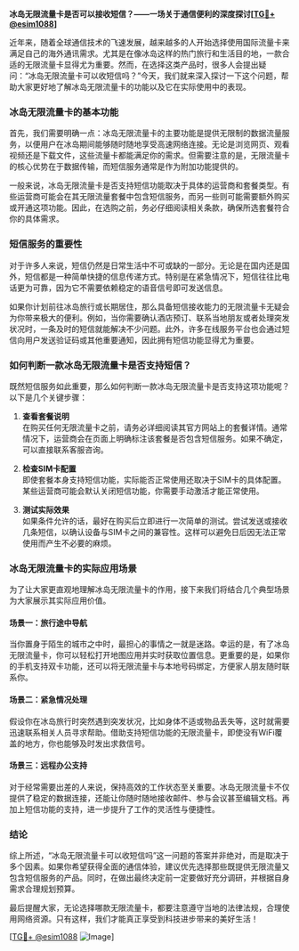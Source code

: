 **冰岛无限流量卡是否可以接收短信？——一场关于通信便利的深度探讨[[TG💪+ @esim1088](https://t.me/s/esim1088)]**

近年来，随着全球通信技术的飞速发展，越来越多的人开始选择使用国际流量卡来满足自己的海外通讯需求。尤其是在像冰岛这样的热门旅行和生活目的地，一款合适的无限流量卡显得尤为重要。然而，在选择这类产品时，很多人会提出疑问：“冰岛无限流量卡可以收短信吗？”今天，我们就来深入探讨一下这个问题，帮助大家更好地了解冰岛无限流量卡的功能以及它在实际使用中的表现。

### 冰岛无限流量卡的基本功能

首先，我们需要明确一点：冰岛无限流量卡的主要功能是提供无限制的数据流量服务，以便用户在冰岛期间能够随时随地享受高速网络连接。无论是浏览网页、观看视频还是下载文件，这些流量卡都能满足你的需求。但需要注意的是，无限流量卡的核心优势在于数据传输，而短信服务通常是作为附加功能提供的。

一般来说，冰岛无限流量卡是否支持短信功能取决于具体的运营商和套餐类型。有些运营商可能会在其无限流量套餐中包含短信服务，而另一些则可能需要额外购买或开通这项功能。因此，在选购之前，务必仔细阅读相关条款，确保所选套餐符合你的具体需求。

### 短信服务的重要性

对于许多人来说，短信仍然是日常生活中不可或缺的一部分。无论是在国内还是国外，短信都是一种简单快捷的信息传递方式。特别是在紧急情况下，短信往往比电话更为可靠，因为它不需要依赖稳定的语音信号即可发送信息。

如果你计划前往冰岛旅行或长期居住，那么具备短信接收能力的无限流量卡无疑会为你带来极大的便利。例如，当你需要确认酒店预订、联系当地朋友或者处理突发状况时，一条及时的短信就能解决不少问题。此外，许多在线服务平台也会通过短信向用户发送验证码或其他重要通知，因此拥有短信功能显得尤为重要。

### 如何判断一款冰岛无限流量卡是否支持短信？

既然短信服务如此重要，那么如何判断一款冰岛无限流量卡是否支持这项功能呢？以下是几个关键步骤：

1. **查看套餐说明**  
   在购买任何无限流量卡之前，请务必详细阅读其官方网站上的套餐详情。通常情况下，运营商会在页面上明确标注该套餐是否包含短信服务。如果不确定，可以直接联系客服咨询。

2. **检查SIM卡配置**  
   即使套餐本身支持短信功能，实际能否正常使用还取决于SIM卡的具体配置。某些运营商可能会默认关闭短信功能，你需要手动激活才能正常使用。

3. **测试实际效果**  
   如果条件允许的话，最好在购买后立即进行一次简单的测试。尝试发送或接收几条短信，以确认设备与SIM卡之间的兼容性。这样可以避免日后因无法正常使用而产生不必要的麻烦。

### 冰岛无限流量卡的实际应用场景

为了让大家更直观地理解冰岛无限流量卡的作用，接下来我们将结合几个典型场景为大家展示其实际应用价值。

#### 场景一：旅行途中导航

当你置身于陌生的城市之中时，最担心的事情之一就是迷路。幸运的是，有了冰岛无限流量卡，你可以轻松打开地图应用并实时获取位置信息。更重要的是，如果你的手机支持双卡功能，还可以将无限流量卡与本地号码绑定，方便家人朋友随时联系你。

#### 场景二：紧急情况处理

假设你在冰岛旅行时突然遇到突发状况，比如身体不适或物品丢失等，这时就需要迅速联系相关人员寻求帮助。借助支持短信功能的无限流量卡，即使没有WiFi覆盖的地方，你也能够及时发出求救信号。

#### 场景三：远程办公支持

对于经常需要出差的人来说，保持高效的工作状态至关重要。冰岛无限流量卡不仅提供了稳定的数据连接，还能让你随时随地接收邮件、参与会议甚至编辑文档。再加上短信功能的支持，进一步提升了工作的灵活性与便捷性。

### 结论

综上所述，“冰岛无限流量卡可以收短信吗”这一问题的答案并非绝对，而是取决于多个因素。如果你希望获得全面的通信体验，建议优先选择那些既提供无限流量又包含短信服务的产品。同时，在做出最终决定前一定要做好充分调研，并根据自身需求合理规划预算。

最后提醒大家，无论选择哪款无限流量卡，都要注意遵守当地的法律法规，合理使用网络资源。只有这样，我们才能真正享受到科技进步带来的美好生活！

[[TG💪+ @esim1088](https://t.me/s/esim1088) ![Image](https://i.postimg.cc/4NQfJmqS/Snipaste-2025-05-13-00-14-12.png)]